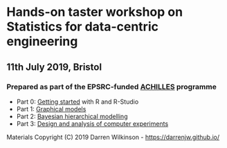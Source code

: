 # Hands-on taster workshop on Statistics for data-centric engineering

## 11th July 2019, Bristol

### Prepared as part of the EPSRC-funded [ACHILLES](https://www.achilles-grant.org.uk/) programme

* Part 0: [Getting started](GettingStarted.md) with R and R-Studio
* Part 1: [Graphical models](GraphicalModels/)
* Part 2: [Bayesian hierarchical modelling](BayesianModelling/)
* Part 3: [Design and analysis of computer experiments](ComputerModels/)

Materials Copyright (C) 2019 Darren Wilkinson - https://darrenjw.github.io/

